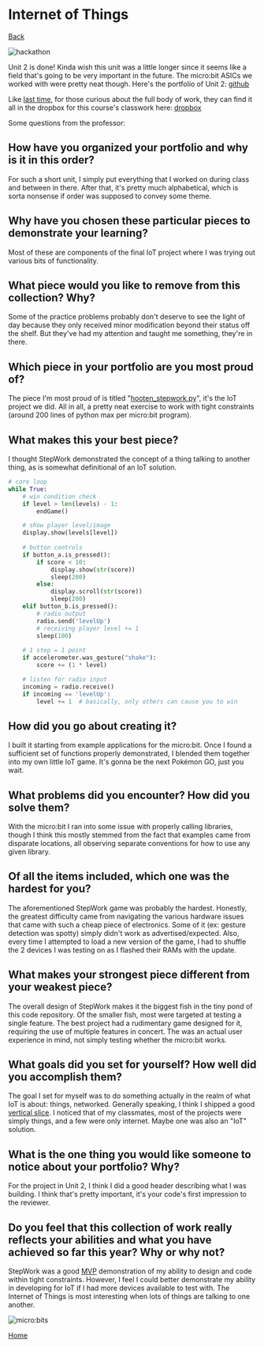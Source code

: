 # Internet of Things
[Back](index.md)

![hackathon](https://i.imgur.com/Y0uiyLv.png)

Unit 2 is done! Kinda wish this unit was a little longer since it seems like a field that's going to be very important in the future. The micro:bit ASICs we worked with were pretty neat though. Here's the portfolio of Unit 2:
[github](https://github.com/frymatic/Internet-of-Things)

Like [last time](http://www.woodyhooten.com/Fundamentals_of_Programming_in_Python.html), for those curious about the full body of work, they can find it all in the dropbox for this course's classwork here:
[dropbox](https://www.dropbox.com/sh/20oetseuokictz7/AACu33oQrltq51L7O8bk2PKEa?dl=0)

Some questions from the professor:

## How have you organized your portfolio and why is it in this order?
For such a short unit, I simply put everything that I worked on during class and between in there. After that, it's pretty much alphabetical, which is sorta nonsense if order was supposed to convey some theme. 

## Why have you chosen these particular pieces to demonstrate your learning? 
Most of these are components of the final IoT project where I was trying out various bits of functionality.

## What piece would you like to remove from this collection? Why?

Some of the practice problems probably don't deserve to see the light of day because they only received minor modification beyond their status off the shelf. But they've had my attention and taught me something, they're in there.

## Which piece in your portfolio are you most proud of?

The piece I'm most proud of is titled "[hooten_stepwork.py](https://github.com/frymatic/Internet-of-Things/blob/master/hooten_stepwork.py)", it's the IoT project we did. All in all, a pretty neat exercise to work with tight constraints (around 200 lines of python max per micro:bit program).

## What makes this your best piece?

I thought StepWork demonstrated the concept of a thing talking to another thing, as is somewhat definitional of an IoT solution.

```python
# core loop
while True:
    # win condition check
    if level > len(levels) - 1:
        endGame()

    # show player level/image
    display.show(levels[level])
   
    # button controls
    if button_a.is_pressed():
        if score < 10:
            display.show(str(score))
            sleep(200)
        else:
            display.scroll(str(score))
            sleep(200)
    elif button_b.is_pressed():
        # radio output
        radio.send('levelUp')
        # receiving player level += 1 
        sleep(100)
    
    # 1 step = 1 point
    if accelerometer.was_gesture("shake"):
        score += (1 * level)

    # listen for radio input
    incoming = radio.receive()
    if incoming == 'levelUp':
        level += 1  # basically, only others can cause you to win
```

## How did you go about creating it?

I built it starting from example applications for the micro:bit. Once I found a sufficient set of functions properly demonstrated, I blended them together into my own little IoT game. It's gonna be the next Pokémon GO, just you wait.

## What problems did you encounter? How did you solve them? 

With the micro:bit I ran into some issue with properly calling libraries, though I think this mostly stemmed from the fact that examples came from disparate locations, all observing separate conventions for how to use any given library.

## Of all the items included, which one was the hardest for you?   

The aforementioned StepWork game was probably the hardest. Honestly, the greatest difficulty came from navigating the various hardware issues that came with such a cheap piece of electronics. Some of it (ex: gesture detection was spotty) simply didn't work as advertised/expected. Also, every time I attempted to load a new version of the game, I had to shuffle the 2 devices I was testing on as I flashed their RAMs with the update.

## What makes your strongest piece different from your weakest piece?

The overall design of StepWork makes it the biggest fish in the tiny pond of this code repository. Of the smaller fish, most were targeted at testing a single feature. The best project had a rudimentary game designed for it, requiring the use of multiple features in concert. The was an actual user experience in mind, not simply testing whether the micro:bit works.

## What goals did you set for yourself? How well did you accomplish them?

The goal I set for myself was to do something actually in the realm of what IoT is about: things, networked. Generally speaking, I think I shipped a good [vertical slice](https://en.wikipedia.org/wiki/Vertical_slice). I noticed that of my classmates, most of the projects were simply things, and a few were only internet. Maybe one was also an "IoT" solution. 

## What is the one thing you would like someone to notice about your portfolio? Why?

For the project in Unit 2, I think I did a good header describing what I was building. I think that's pretty important, it's your code's first impression to the reviewer.

## Do you feel that this collection of work really reflects your abilities and what you have achieved so far this year? Why or why not?

StepWork was a good [MVP](https://en.wikipedia.org/wiki/Minimum_viable_product) demonstration of my ability to design and code within tight constraints. However, I feel I could better demonstrate my ability in developing for IoT if I had more devices available to test with. The Internet of Things is most interesting when lots of things are talking to one another.

![micro:bits](https://i.imgur.com/t6nvDJ6.jpg)

[Home](index.md)